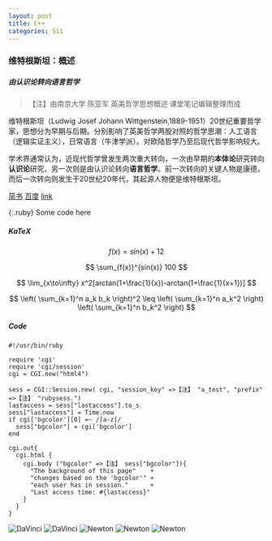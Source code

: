 ```yaml
---
layout: post
title: C++
categories: S11
---
```


### 维特根斯坦：概述

##### 由认识论转向语言哲学

>【注】由南京大学 陈亚军 英美哲学思想概述 课堂笔记编辑整理而成

维特根斯坦（Ludwig Josef Johann Wittgenstein,1889-1951）20世纪重要哲学家，思想分为早期与后期。分别影响了英美哲学两股对照的哲学思潮：人工语言（逻辑实证主义），日常语言（牛津学派）。对欧陆哲学乃至后现代哲学影响较大。

学术界通常认为，近现代哲学曾发生两次重大转向，一次由早期的**本体论**研究转向**认识论**研究，另一次则是由认识论转向**语言哲学**。前一次转向的关键人物是康德，而后一次转向则发生于20世纪20年代，其起源人物便是维特根斯坦。

[简书](http://jianshu.com)
[百度](http://baidu.com)
[link](test.html)

{:.ruby}
    Some code here

##### KaTeX

$$f(x) = sin(x) + 12$$

$$ \sum_{f(x)}^{sin(x)} 100 $$

$$ \lim_{x\to\infty} x^2[arctan(1+\frac{1}{x})-arctan(1+\frac{1}{x+1})] $$

$$ \left( \sum_{k=1}^n a_k b_k \right)^2 \leq \left( \sum_{k=1}^n a_k^2 \right) \left( \sum_{k=1}^n b_k^2 \right) $$

##### Code

```
#!/usr/bin/ruby
 
require 'cgi'
require 'cgi/session'
cgi = CGI.new("html4")
 
sess = CGI::Session.new( cgi, "session_key" =>【注】 "a_test", "prefix" =>【注】 "rubysess.")
lastaccess = sess["lastaccess"].to_s
sess["lastaccess"] = Time.now
if cgi['bgcolor'][0] =~ /[a-z]/
  sess["bgcolor"] = cgi['bgcolor']
end

cgi.out{
  cgi.html {
    cgi.body ("bgcolor" =>【注】 sess["bgcolor"]){
      "The background of this page"    +
      "changes based on the 'bgcolor'" +
      "each user has in session."      +
      "Last access time: #{lastaccess}"
    }
  }
}
```

<img src="/assets/img/DaVinci_1.jpeg" alt="DaVinci" />

<img src="/assets/img/DaVinci_2.jpeg" alt="DaVinci" />

<img src="/assets/img/Newton.jpeg" alt="Newton" />

<img src="/assets/img/IMG_0003.jpg" alt="Newton" />

<img src="/assets/img/IMG_0004.jpg" alt="Newton" />